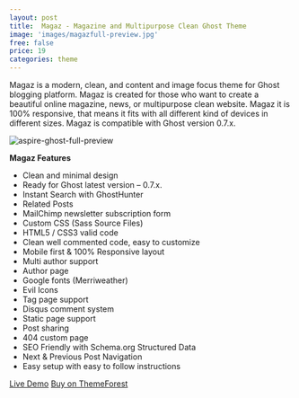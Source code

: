 ```yaml
---
layout: post
title:  Magaz - Magazine and Multipurpose Clean Ghost Theme
image: 'images/magazfull-preview.jpg'
free: false
price: 19
categories: theme
---
```


Magaz is a modern, clean, and content and image focus theme for Ghost blogging platform. Magaz is created for those who want to create a beautiful online magazine, news, or multipurpose clean website. Magaz it is 100% responsive, that means it fits with all different kind of devices in different sizes. Magaz is compatible with Ghost version 0.7.x.

![aspire-ghost-full-preview](/images/magaz-ghost-full-preview.png)

**Magaz Features**

- Clean and minimal design
- Ready for Ghost latest version – 0.7.x.
- Instant Search with GhostHunter
- Related Posts
- MailChimp newsletter subscription form
- Custom CSS (Sass Source Files)
- HTML5 / CSS3 valid code
- Clean well commented code, easy to customize
- Mobile first &amp; 100% Responsive layout
- Multi author support
- Author page
- Google fonts (Merriweather)
- Evil Icons
- Tag page support
- Disqus comment system
- Static page support
- Post sharing
- 404 custom page
- SEO Friendly with Schema.org Structured Data
- Next & Previous Post Navigation
- Easy setup with easy to follow instructions

<a class="button" href="http://magaz.aspirethemes.com/" target="_blank">Live Demo</a>
<a class="button button--success" href="http://themeforest.net/item/magaz-magazine-and-multipurpose-clean-ghost-theme/14907507" target="_blank">Buy on ThemeForest</a>